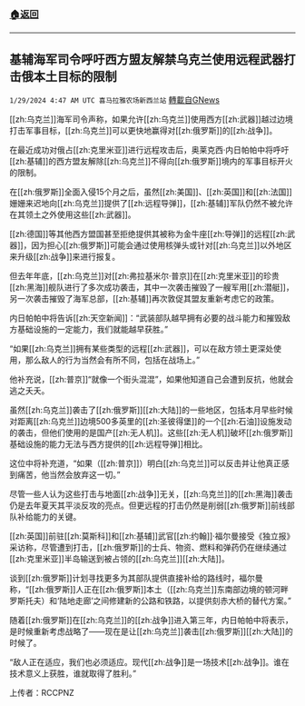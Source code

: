 ###  [:house:返回](README.md)
---


## 基辅海军司令呼吁西方盟友解禁乌克兰使用远程武器打击俄本土目标的限制
`1/29/2024 4:47 AM UTC 喜马拉雅农场新西兰站` [轉載自GNews](https://gnews.org/articles/2261737)

[[zh:乌克兰]]海军司令声称，如果允许[[zh:乌克兰]]使用西方[[zh:武器]]越过边境打击军事目标，[[zh:乌克兰]]可以更快地赢得对[[zh:俄罗斯]]的[[zh:战争]]。

在最近成功对俄占[[zh:克里米亚]]进行远程攻击后，奥莱克西·内日帕帕中将呼吁[[zh:基辅]]的西方盟友解除[[zh:乌克兰]]不得向[[zh:俄罗斯]]境内的军事目标开火的限制。

在[[zh:俄罗斯]]全面入侵15个月之后，虽然[[zh:美国]]、[[zh:英国]]和[[zh:法国]]姗姗来迟地向[[zh:乌克兰]]提供了[[zh:远程导弹]]，[[zh:基辅]]军队仍然不被允许在其领土之外使用这些[[zh:武器]]。

[[zh:德国]]等其他西方盟国甚至拒绝提供其被称为金牛座[[zh:导弹]]的远程[[zh:武器]]，因为担心[[zh:俄罗斯]]可能会通过使用核弹头或针对[[zh:乌克兰]]以外地区来升级[[zh:战争]]来进行报复。

但去年年底，[[zh:乌克兰]]对[[zh:弗拉基米尔·普京]]在[[zh:克里米亚]]的珍贵[[zh:黑海]]舰队进行了多次成功袭击，其中一次袭击摧毁了一艘军用[[zh:潜艇]]，另一次袭击摧毁了海军总部，[[zh:基辅]]再次敦促其盟友重新考虑它的政策。

内日帕帕中将告诉[[zh:天空新闻]]：“武装部队越早拥有必要的战斗能力和摧毁敌方基础设施的一定能力，我们就能越早获胜。”

“如果[[zh:乌克兰]]拥有某些类型的远程[[zh:武器]]，可以在敌方领土更深处使用，那么敌人的行为当然会有所不同，包括在战场上。”

他补充说，[[zh:普京]]“就像一个街头混混”，如果他知道自己会遭到反抗，他就会逃之夭夭。

虽然[[zh:乌克兰]]袭击了[[zh:俄罗斯]][[zh:大陆]]的一些地区，包括本月早些时候对距离[[zh:乌克兰]]边境500多英里的[[zh:圣彼得堡]]的一个[[zh:石油]]设施发动的袭击，但他们使用的是国产[[zh:无人机]]。这些[[zh:无人机]]破坏[[zh:俄罗斯]]基础设施的能力无法与西方提供的[[zh:远程导弹]]相比。

这位中将补充道，“如果（[[zh:普京]]）明白[[zh:乌克兰]]可以反击并让他真正感到痛苦，他当然会放弃这一切。”

尽管一些人认为这些打击与地面[[zh:战争]]无关，[[zh:乌克兰]]的[[zh:黑海]]袭击仍是去年夏天其平淡反攻的亮点。但更远程的打击仍然是削弱[[zh:俄罗斯]]前线部队补给能力的关键。

[[zh:英国]]前驻[[zh:莫斯科]]和[[zh:基辅]]武官[[zh:约翰]]·福尔曼接受《独立报》采访称，尽管遭到打击，[[zh:俄罗斯]]的士兵、物资、燃料和弹药仍在继续通过[[zh:克里米亚]]半岛输送到被占领的[[zh:乌克兰]][[zh:大陆]]。

谈到[[zh:俄罗斯]]计划寻找更多为其部队提供直接补给的路线时，福尔曼称，“[[zh:俄罗斯]]人正在[[zh:俄罗斯]]本土（[[zh:乌克兰]]东南部边境的顿河畔罗斯托夫）和‘陆地走廊’之间修建新的公路和铁路，以提供刻赤大桥的替代方案。”

随着[[zh:俄罗斯]]在[[zh:乌克兰]]的[[zh:战争]]进入第三年，内日帕帕中将表示，是时候重新考虑战略了——现在是让[[zh:乌克兰]]袭击[[zh:俄罗斯]][[zh:大陆]]的时候了。

“敌人正在适应，我们也必须适应。现代[[zh:战争]]是一场技术[[zh:战争]]。谁在技术意义上获胜，谁就取得了胜利。”

上传者：RCCPNZ
